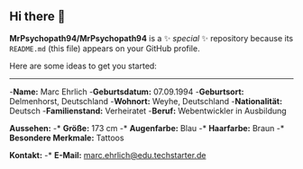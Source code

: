 ## Hi there 👋


**MrPsychopath94/MrPsychopath94** is a ✨ _special_ ✨ repository because its `README.md` (this file) appears on your GitHub profile.

Here are some ideas to get you started:

---
-**Name:** Marc Ehrlich
-**Geburtsdatum:** 07.09.1994
-**Geburtsort:** Delmenhorst, Deutschland
-**Wohnort:** Weyhe, Deutschland
-**Nationalität:** Deutsch
-**Familienstand:** Verheiratet
-**Beruf:** Webentwickler in Ausbildung

**Aussehen:**
-* **Größe:** 173 cm
-* **Augenfarbe:** Blau
-* **Haarfarbe:** Braun
-* **Besondere Merkmale:** Tattoos

**Kontakt:**
-* **E-Mail:** marc.ehrlich@edu.techstarter.de




